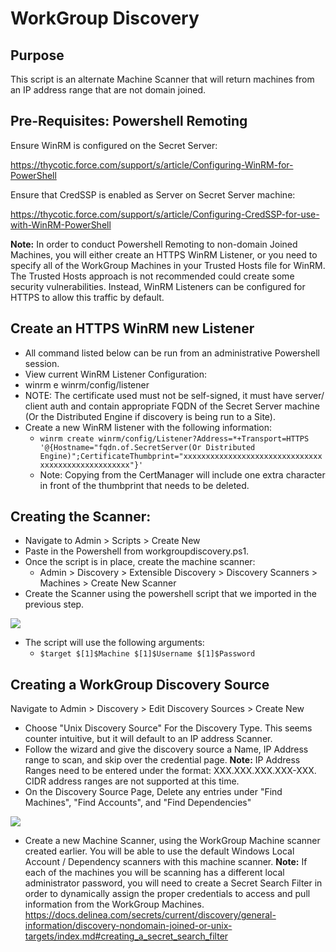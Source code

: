 # WorkGroup Discovery

## Purpose

This script is an alternate Machine Scanner that will return machines from an IP address range that are not domain joined.
 
## Pre-Requisites: Powershell Remoting
 
Ensure WinRM is configured on the Secret Server:

https://thycotic.force.com/support/s/article/Configuring-WinRM-for-PowerShell
 
Ensure that CredSSP is enabled as Server on Secret Server machine:

https://thycotic.force.com/support/s/article/Configuring-CredSSP-for-use-with-WinRM-PowerShell
 
**Note:** In order to conduct Powershell Remoting to non-domain Joined Machines, you will either create an HTTPS WinRM Listener, or you need to specify all of the WorkGroup Machines in your Trusted Hosts file for WinRM. The Trusted Hosts approach is not recommended could create some security vulnerabilities. Instead, WinRM Listeners can be configured for HTTPS to allow this traffic by default.
 
## Create an HTTPS WinRM new Listener
 
+	All command listed below can be run from an administrative Powershell session.
+	View current WinRM Listener Configuration:
+	winrm e winrm/config/listener
  +	NOTE: The certificate used must not be self-signed, it must have server/ client auth and contain appropriate FQDN of the Secret Server machine (Or the Distributed Engine if discovery is being run to a Site).
+	Create a new WinRM listener with the following information:
    +	`winrm create winrm/config/Listener?Address=*+Transport=HTTPS  '@{Hostname="fqdn.of.SecretServer(Or Distributed Engine)";CertificateThumbprint="xxxxxxxxxxxxxxxxxxxxxxxxxxxxxxxxxxxxxxxxxxxxxxxxxxx"}'`
    +	Note: Copying from the CertManager will include one extra character in front of the thumbprint that needs to be deleted. 
## Creating the Scanner:
+	Navigate to Admin > Scripts > Create New
+	Paste in the Powershell from workgroupdiscovery.ps1.
+	Once the script is in place, create the machine scanner:
    +	Admin > Discovery > Extensible Discovery > Discovery Scanners > Machines > Create New Scanner
+	Create the Scanner using the powershell script that we imported in the previous step.
 
 ![](./images/WorkGroupDiscoveryScanner.png) 
 
+	The script will use the following arguments:
    +	`$target $[1]$Machine $[1]$Username $[1]$Password`


## Creating a WorkGroup Discovery Source

 Navigate to Admin > Discovery > Edit Discovery Sources > Create New
+	Choose "Unix Discovery Source" For the Discovery Type. This seems counter intuitive, but it will default to an IP address Scanner. 
+	Follow the wizard and give the discovery source a Name, IP Address range to scan, and skip over the credential page.
    **Note:** IP Address Ranges need to be entered under the format: XXX.XXX.XXX.XXX-XXX. CIDR address ranges are not supported at this time.
+	On the Discovery Source Page, Delete any entries under "Find Machines", "Find Accounts", and "Find Dependencies"

![](./images/DiscoveryScannerPage.png) 

+	Create a new Machine Scanner, using the WorkGroup Machine scanner created earlier. You will be able to use the default Windows Local Account / Dependency scanners with this machine scanner. 
**Note:** If each of the machines you will be scanning has a different local administrator password, you will need to create a Secret Search Filter in order to dynamically assign the proper credentials to access and pull information from the WorkGroup Machines.
https://docs.delinea.com/secrets/current/discovery/general-information/discovery-nondomain-joined-or-unix-targets/index.md#creating_a_secret_search_filter

